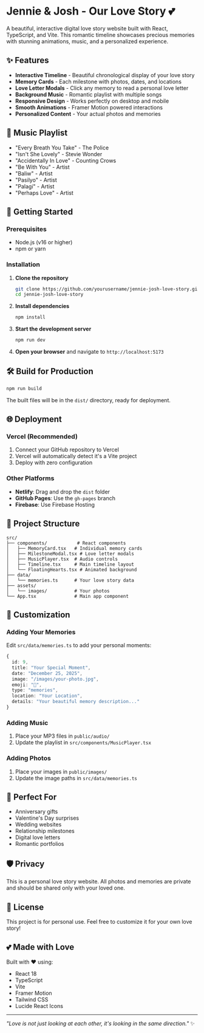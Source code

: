 # Jennie & Josh - Our Love Story 💕

A beautiful, interactive digital love story website built with React, TypeScript, and Vite. This romantic timeline showcases precious memories with stunning animations, music, and a personalized experience.

## ✨ Features

- **Interactive Timeline** - Beautiful chronological display of your love story
- **Memory Cards** - Each milestone with photos, dates, and locations
- **Love Letter Modals** - Click any memory to read a personal love letter
- **Background Music** - Romantic playlist with multiple songs
- **Responsive Design** - Works perfectly on desktop and mobile
- **Smooth Animations** - Framer Motion powered interactions
- **Personalized Content** - Your actual photos and memories

## 🎵 Music Playlist

- "Every Breath You Take" - The Police
- "Isn't She Lovely" - Stevie Wonder
- "Accidentally In Love" - Counting Crows
- "Be With You" - Artist
- "Baliw" - Artist
- "Pasilyo" - Artist
- "Palagi" - Artist
- "Perhaps Love" - Artist

## 🚀 Getting Started

### Prerequisites
- Node.js (v16 or higher)
- npm or yarn

### Installation

1. **Clone the repository**
   ```bash
   git clone https://github.com/yourusername/jennie-josh-love-story.git
   cd jennie-josh-love-story
   ```

2. **Install dependencies**
   ```bash
   npm install
   ```

3. **Start the development server**
   ```bash
   npm run dev
   ```

4. **Open your browser** and navigate to `http://localhost:5173`

## 🛠️ Build for Production

```bash
npm run build
```

The built files will be in the `dist/` directory, ready for deployment.

## 🌐 Deployment

### Vercel (Recommended)
1. Connect your GitHub repository to Vercel
2. Vercel will automatically detect it's a Vite project
3. Deploy with zero configuration

### Other Platforms
- **Netlify**: Drag and drop the `dist` folder
- **GitHub Pages**: Use the `gh-pages` branch
- **Firebase**: Use Firebase Hosting

## 📁 Project Structure

```
src/
├── components/           # React components
│   ├── MemoryCard.tsx   # Individual memory cards
│   ├── MilestoneModal.tsx # Love letter modals
│   ├── MusicPlayer.tsx  # Audio controls
│   ├── Timeline.tsx     # Main timeline layout
│   └── FloatingHearts.tsx # Animated background
├── data/
│   └── memories.ts      # Your love story data
├── assets/
│   └── images/          # Your photos
└── App.tsx              # Main app component
```

## 🎨 Customization

### Adding Your Memories
Edit `src/data/memories.ts` to add your personal moments:

```typescript
{
  id: 9,
  title: "Your Special Moment",
  date: "December 25, 2025",
  image: "/images/your-photo.jpg",
  emoji: "💝",
  type: "memories",
  location: "Your Location",
  details: "Your beautiful memory description..."
}
```

### Adding Music
1. Place your MP3 files in `public/audio/`
2. Update the playlist in `src/components/MusicPlayer.tsx`

### Adding Photos
1. Place your images in `public/images/`
2. Update the image paths in `src/data/memories.ts`

## 💝 Perfect For

- Anniversary gifts
- Valentine's Day surprises
- Wedding websites
- Relationship milestones
- Digital love letters
- Romantic portfolios

## 🛡️ Privacy

This is a personal love story website. All photos and memories are private and should be shared only with your loved one.

## 📄 License

This project is for personal use. Feel free to customize it for your own love story!

## 💕 Made with Love

Built with ❤️ using:
- React 18
- TypeScript
- Vite
- Framer Motion
- Tailwind CSS
- Lucide React Icons

---

*"Love is not just looking at each other, it's looking in the same direction."* ✨ 